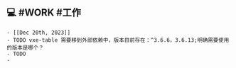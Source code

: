 ## 💻 #WORK #工作
	- [[Dec 20th, 2023]]
	- TODO vxe-table 需要移到外部依赖中，版本目前存在：^3.6.6，3.6.13;明确需要使用的版本是哪个？
	- TODO
	-
